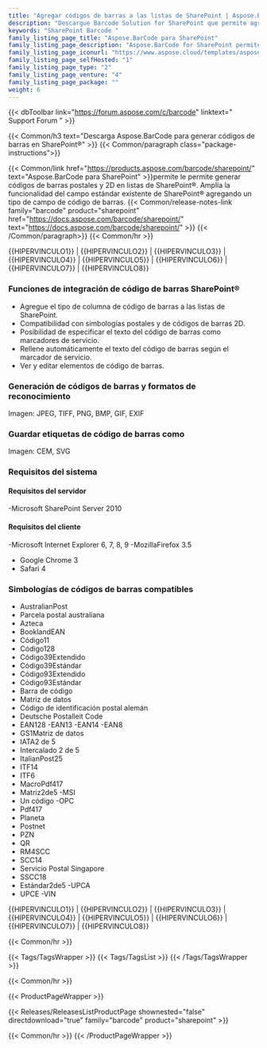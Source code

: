 ```yaml
---
title: "Agregar códigos de barras a las listas de SharePoint | Aspose.BarCode para SharePoint"
description: "Descargue Barcode Solution for SharePoint que permite agregar una gran cantidad de símbolos de códigos de barras lineales, 2D y postales a las listas de Microsoft SharePoint Foundation 2010 y Microsoft Office SharePoint Server 2010 (MOSS)."
keywords: "SharePoint Barcode "
family_listing_page_title: "Aspose.BarCode para SharePoint"
family_listing_page_description: "Aspose.BarCode for SharePoint permite agregar una gran cantidad de símbolos de códigos de barras lineales, 2D y postales a las listas de Microsoft SharePoint Foundation 2010 y Microsoft Office SharePoint Server 2010 (MOSS). Puede agregar códigos de barras a cualquier lista especificando el texto y la simbología del código."
family_listing_page_iconurl: "https://www.aspose.cloud/templates/aspose/App_Themes/V3/images/barcode/272x272/aspose_barcode-for-sharepoint-min.png"
family_listing_page_selfHosted: "1"
family_listing_page_type: "2"
family_listing_page_venture: "4"
family_listing_page_package: ""
weight: 6
---
```


{{< dbToolbar link="https://forum.aspose.com/c/barcode" linktext=" Support Forum " >}}

{{< Common/h3 text="Descarga Aspose.BarCode para generar códigos de barras en SharePoint®"  >}}
{{< Common/paragraph class="package-instructions">}}

{{< Common/link href="https://products.aspose.com/barcode/sharepoint/" text="Aspose.BarCode para SharePoint"  >}}permite
le permite generar códigos de barras postales y 2D en listas de SharePoint®. Amplía la funcionalidad del campo estándar existente de SharePoint® agregando un tipo de campo de código de barras.
{{< Common/release-notes-link family="barcode" product="sharepoint" href="https://docs.aspose.com/barcode/sharepoint/" text="https://docs.aspose.com/barcode/sharepoint/"  >}}
{{< /Common/paragraph>}}
{{< Common/hr >}}

{{HIPERVINCULO1}} | {{HIPERVINCULO2}} | {{HIPERVINCULO3}} | {{HIPERVINCULO4}} | {{HIPERVINCULO5}} | {{HIPERVINCULO6}} | {{HIPERVINCULO7}} | {{HIPERVINCULO8}}

### Funciones de integración de código de barras SharePoint®

- Agregue el tipo de columna de código de barras a las listas de SharePoint.
- Compatibilidad con simbologías postales y de códigos de barras 2D.
- Posibilidad de especificar el texto del código de barras como marcadores de servicio.
- Rellene automáticamente el texto del código de barras según el marcador de servicio.
- Ver y editar elementos de código de barras.

### Generación de códigos de barras y formatos de reconocimiento

Imagen: JPEG, TIFF, PNG, BMP, GIF, EXIF

### Guardar etiquetas de código de barras como

Imagen: CEM, SVG

### Requisitos del sistema

#### Requisitos del servidor

-Microsoft SharePoint Server 2010

#### Requisitos del cliente

-Microsoft Internet Explorer 6, 7, 8, 9
-MozillaFirefox 3.5
- Google Chrome 3
- Safari 4

### Simbologías de códigos de barras compatibles

- AustralianPost
- Parcela postal australiana
- Azteca
- BooklandEAN
- Código11
- Código128
- Código39Extendido
- Código39Estándar
- Código93Extendido
- Código93Estándar
- Barra de código
- Matriz de datos
- Código de identificación postal alemán
- Deutsche Postalleit Code
- EAN128
-EAN13
-EAN14
-EAN8
- GS1Matriz de datos
- IATA2 de 5
- Intercalado 2 de 5
- ItalianPost25
- ITF14
- ITF6
- MacroPdf417
- Matriz2de5
-MSI
- Un código
-OPC
- Pdf417
- Planeta
- Postnet
- PZN
- QR
- RM4SCC
- SCC14
- Servicio Postal Singapore
- SSCC18
- Estándar2de5
-UPCA
- UPCE
-VIN

{{HIPERVINCULO1}} | {{HIPERVINCULO2}} | {{HIPERVINCULO3}} | {{HIPERVINCULO4}} | {{HIPERVINCULO5}} | {{HIPERVINCULO6}} | {{HIPERVINCULO7}} | {{HIPERVINCULO8}}

{{< Common/hr >}}

{{< Tags/TagsWrapper >}}
{{< Tags/TagsList >}}
{{< /Tags/TagsWrapper >}}

{{< Common/hr >}}

{{< ProductPageWrapper >}}

<!-- ReleasesListProductPage-->

{{< Releases/ReleasesListProductPage shownested="false"  directdownload="true" family="barcode" product="sharepoint" >}}

<!-- /ReleasesListProductPage-->

{{< Common/hr >}}
{{< /ProductPageWrapper >}}

